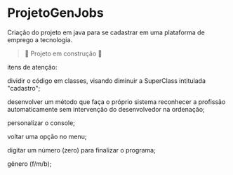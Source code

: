 # ProjetoGenJobs

Criação do projeto em java para se cadastrar em uma plataforma de emprego a tecnologia.

> :construction: Projeto em construção :construction:

itens de atenção:

dividir o código em classes, visando diminuir a SuperClass intitulada "cadastro";

desenvolver um método que faça o próprio sistema reconhecer a profissão automaticamente sem intervenção do desenvolvedor na ordenação;

personalizar o console;

voltar uma opção no menu;

digitar um número (zero) para finalizar o programa;

gênero (f/m/b);
